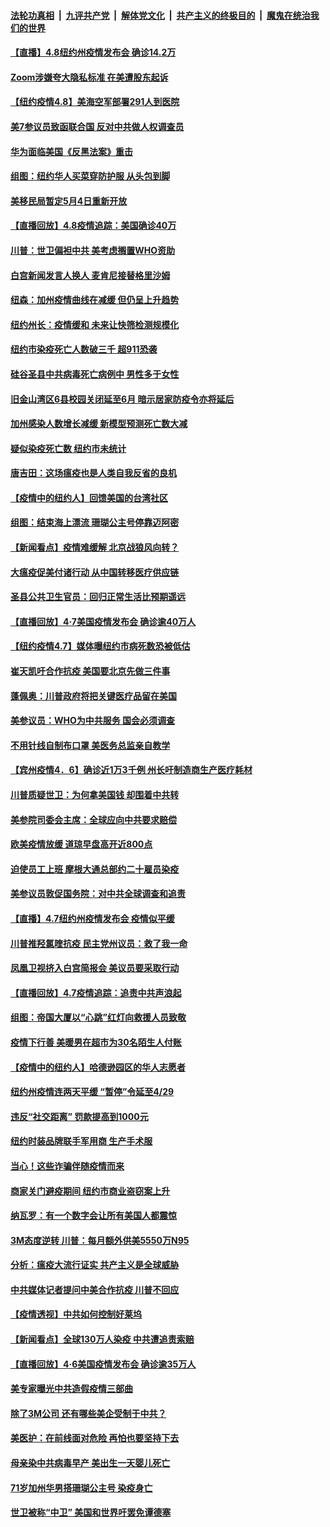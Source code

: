 

####  [法轮功真相](../../../../basic/blob/master/README.md?t=04090030) &nbsp;|&nbsp; [九评共产党](../../../../9ping.md/blob/master/README.md?t=04090030) &nbsp;|&nbsp; [解体党文化](../../../../jtdwh.md/blob/master/README.md?t=04090030)  &nbsp;|&nbsp; [共产主义的终极目的](../../../../gczydzjmd.md/blob/master/README.md?t=04090030) &nbsp;|&nbsp; [魔鬼在统治我们的世界](../../../../mgztzwmdsj.md/blob/master/README.md?t=04090030) 

#### [【直播】4.8纽约州疫情发布会 确诊14.2万](../pages/nsc412/n12014407.md?t=04090030) 

#### [Zoom涉嫌夸大隐私标准 在美遭股东起诉](../pages/nsc412/n12014372.md?t=04090030) 

#### [【纽约疫情4.8】美海空军部署291人到医院](../pages/nsc412/n12013673.md?t=04090030) 

#### [美7参议员致函联合国 反对中共做人权调查员](../pages/nsc412/n12013999.md?t=04090030) 

#### [华为面临美国《反黑法案》重击](../pages/nsc412/n12012899.md?t=04090030) 

#### [组图：纽约华人买菜穿防护服 从头包到脚](../pages/nsc412/n12013019.md?t=04090030) 

#### [美移民局暂定5月4日重新开放](../pages/nsc412/n12012928.md?t=04090030) 

#### [【直播回放】4.8疫情追踪：美国确诊40万](../pages/nsc412/n12013741.md?t=04090030) 

#### [川普：世卫偏袒中共 美考虑搁置WHO资助](../pages/nsc412/n12013697.md?t=04090030) 

#### [白宫新闻发言人换人 麦肯尼接替格里沙姆](../pages/nsc412/n12013470.md?t=04090030) 

#### [纽森：加州疫情曲线在减缓     但仍呈上升趋势](../pages/nsc412/n12013147.md?t=04090030) 

#### [纽约州长：疫情缓和  未来让快筛检测规模化](../pages/nsc412/n12012931.md?t=04090030) 

#### [纽约市染疫死亡人数破三千  超911恐袭](../pages/nsc412/n12012905.md?t=04090030) 

#### [硅谷圣县中共病毒死亡病例中  男性多于女性](../pages/nsc412/n12013096.md?t=04090030) 

#### [旧金山湾区6县校园关闭延至6月 暗示居家防疫令亦将延后](../pages/nsc412/n12013082.md?t=04090030) 

#### [加州感染人数增长减缓 新模型预测死亡数大减](../pages/nsc412/n12013051.md?t=04090030) 

#### [疑似染疫死亡数  纽约市未统计](../pages/nsc412/n12012895.md?t=04090030) 

#### [唐吉田：这场瘟疫也是人类自我反省的良机](../pages/nsc412/n12011969.md?t=04090030) 

#### [【疫情中的纽约人】回馈美国的台湾社区](../pages/nsc412/n12012435.md?t=04090030) 

#### [组图：结束海上漂流 珊瑚公主号停靠迈阿密](../pages/nsc412/n12010361.md?t=04090030) 

#### [【新闻看点】疫情难缓解 北京战狼风向转？](../pages/nsc412/n12011735.md?t=04090030) 

#### [大瘟疫促美付诸行动 从中国转移医疗供应链](../pages/nsc412/n12011949.md?t=04090030) 

#### [圣县公共卫生官员：回归正常生活比预期遥远](../pages/nsc412/n12012334.md?t=04090030) 

#### [【直播回放】4·7美国疫情发布会 确诊逾40万人](../pages/nsc412/n12012057.md?t=04090030) 

#### [【纽约疫情4.7】媒体曝纽约市病死数恐被低估](../pages/nsc412/n12010666.md?t=04090030) 

#### [崔天凯吁合作抗疫 美国要北京先做三件事](../pages/nsc412/n12012116.md?t=04090030) 

#### [蓬佩奥：川普政府将把关键医疗品留在美国](../pages/nsc412/n12011957.md?t=04090030) 

#### [美参议员：WHO为中共服务 国会必须调查](../pages/nsc412/n12012032.md?t=04090030) 

#### [不用针线自制布口罩 美医务总监亲自教学](../pages/nsc412/n12011841.md?t=04090030) 

#### [【宾州疫情4．6】确诊近1万3千例 州长吁制造商生产医疗耗材](../pages/nsc412/n12011820.md?t=04090030) 

#### [川普质疑世卫：为何拿美国钱 却围着中共转](../pages/nsc412/n12011490.md?t=04090030) 

#### [美参院司委会主席：全球应向中共要求赔偿](../pages/nsc412/n12011503.md?t=04090030) 

#### [欧美疫情放缓 道琼早盘高开近800点](../pages/nsc412/n12011341.md?t=04090030) 

#### [迫使员工上班 摩根大通总部约二十雇员染疫](../pages/nsc412/n12011264.md?t=04090030) 

#### [美参议员敦促国务院：对中共全球调查和追责](../pages/nsc412/n12011190.md?t=04090030) 

#### [【直播】4.7纽约州疫情发布会 疫情似平缓](../pages/nsc412/n12011241.md?t=04090030) 

#### [川普推羟氯喹抗疫 民主党州议员：救了我一命](../pages/nsc412/n12010974.md?t=04090030) 

#### [凤凰卫视挤入白宫简报会 美议员要采取行动](../pages/nsc412/n12010996.md?t=04090030) 

#### [【直播回放】4.7疫情追踪：追责中共声浪起](../pages/nsc412/n12010726.md?t=04090030) 

#### [组图：帝国大厦以“心跳”红灯向救援人员致敬](../pages/nsc412/n12009813.md?t=04090030) 

#### [疫情下行善 美暖男在超市为30名陌生人付账](../pages/nsc412/n12010421.md?t=04090030) 

#### [【疫情中的纽约人】哈德逊园区的华人志愿者](../pages/nsc412/n12009300.md?t=04090030) 

#### [纽约州疫情连两天平缓 “暂停”令延至4/29](../pages/nsc412/n12009865.md?t=04090030) 

#### [违反“社交距离”  罚款提高到1000元](../pages/nsc412/n12009854.md?t=04090030) 

#### [纽约时装品牌联手军用商 生产手术服](../pages/nsc412/n12009871.md?t=04090030) 

#### [当心！这些诈骗伴随疫情而来](../pages/nsc412/n12009847.md?t=04090030) 

#### [商家关门避疫期间  纽约市商业盗窃案上升](../pages/nsc412/n12009832.md?t=04090030) 

#### [纳瓦罗：有一个数字会让所有美国人都震惊](../pages/nsc412/n12009361.md?t=04090030) 

#### [3M态度逆转 川普：每月额外供美5550万N95](../pages/nsc412/n12009541.md?t=04090030) 

#### [分析：瘟疫大流行证实 共产主义是全球威胁](../pages/nsc412/n12008511.md?t=04090030) 

#### [中共媒体记者提问中美合作抗疫 川普不回应](../pages/nsc412/n12009426.md?t=04090030) 

#### [【疫情透视】中共如何控制好莱坞](../pages/nsc412/n12008365.md?t=04090030) 

#### [【新闻看点】全球130万人染疫 中共遭追责索赔](../pages/nsc412/n12008505.md?t=04090030) 

#### [【直播回放】4·6美国疫情发布会 确诊逾35万人](../pages/nsc412/n12008613.md?t=04090030) 

#### [美专家曝光中共造假疫情三部曲](../pages/nsc412/n12009045.md?t=04090030) 

#### [除了3M公司 还有哪些美企受制于中共？](../pages/nsc412/n12009046.md?t=04090030) 

#### [美医护：在前线面对危险 再怕也要坚持下去](../pages/nsc412/n12008480.md?t=04090030) 

#### [母亲染中共病毒早产 美出生一天婴儿死亡](../pages/nsc412/n12008756.md?t=04090030) 

#### [71岁加州华男搭珊瑚公主号 染疫身亡](../pages/nsc412/n12008474.md?t=04090030) 

#### [世卫被称“中卫” 美国和世界吁罢免谭德塞](../pages/nsc412/n12007973.md?t=04090030) 

